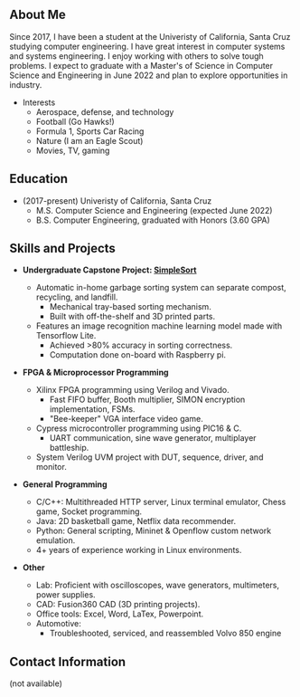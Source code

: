 
## About Me 

Since 2017, I have been a student at the Univeristy of California, Santa Cruz studying computer engineering. I have great interest in computer systems and systems engineering. I enjoy working with others to solve tough problems. I expect to graduate with a Master's of Science in Computer Science and Engineering in June 2022 and plan to explore opportunities in industry. 

- Interests
  - Aerospace, defense, and technology
  - Football (Go Hawks!)
  - Formula 1, Sports Car Racing
  - Nature (I am an Eagle Scout)
  - Movies, TV, gaming


## Education 

- (2017-present) Univeristy of California, Santa Cruz
  - M.S. Computer Science and Engineering (expected June 2022) 
  - B.S. Computer Engineering, graduated with Honors (3.60 GPA)


## Skills and Projects 

- **Undergraduate Capstone Project: [SimpleSort](https://github.com/JustynDuthler/SimpleSort)**
  - Automatic in-home garbage sorting system can separate compost, recycling, and landfill.
    - Mechanical tray-based sorting mechanism.
    - Built with off-the-shelf and 3D printed parts.
  - Features an image recognition machine learning model made with Tensorflow Lite.
    - Achieved >80% accuracy in sorting correctness.
    - Computation done on-board with Raspberry pi.

- **FPGA & Microprocessor Programming**
  - Xilinx FPGA programming using Verilog and Vivado.
    - Fast FIFO buffer, Booth multiplier, SIMON encryption implementation, FSMs.
    - "Bee-keeper" VGA interface video game.
  - Cypress microcontroller programming using PIC16 & C.
    - UART communication, sine wave generator, multiplayer battleship.
  - System Verilog UVM project with DUT, sequence, driver, and monitor.

- **General Programming**
  - C/C++: Multithreaded HTTP server, Linux terminal emulator, Chess game, Socket programming.
  - Java: 2D basketball game, Netflix data recommender.
  - Python: General scripting, Mininet & Openflow custom network emulation.
  - 4+ years of experience working in Linux environments.

- **Other**
  - Lab: Proficient with oscilloscopes, wave generators, multimeters, power supplies.
  - CAD: Fusion360 CAD (3D printing projects).
  - Office tools: Excel, Word, LaTex, Powerpoint.
  - Automotive:
    - Troubleshooted, serviced, and reassembled Volvo 850 engine


## Contact Information

(not available)



